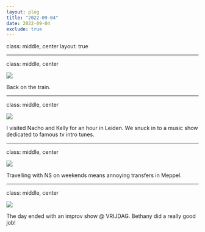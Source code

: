 ```yaml
---
layout: plog
title: "2022-09-04"
date: 2022-09-04
exclude: true
---
```


class: middle, center
layout: true

---

class: middle, center

<img class="plog-picture" src="{{ site.baseurl }}/img/plog/2022-09-04/01.jpg" />

Back on the train.

---

class: middle, center

<img class="plog-picture" src="{{ site.baseurl }}/img/plog/2022-09-04/02.gif" />

I visited Nacho and Kelly for an hour in Leiden. We snuck in to a music show dedicated to famous tv intro tunes.

---

class: middle, center

<img class="plog-picture" src="{{ site.baseurl }}/img/plog/2022-09-04/03.jpg" />

Travelling with NS on weekends means annoying transfers in Meppel.

---

class: middle, center

<img class="plog-picture" src="{{ site.baseurl }}/img/plog/2022-09-04/04.jpg" />

The day ended with an improv show @ VRIJDAG. Bethany did a really good job!

